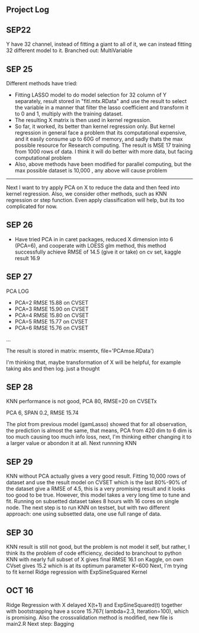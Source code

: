 ## Project Log
## SEP22
Y have 32 channel, instead of fitting a giant to all of it, we can instead fitting 32 different model to it.
Branched out: MultiVariable

## SEP 25
Different methods have tried:

  * Fitting LASSO model to do model selection for 32 column of Y separately, result stored in "fitl.mtx.RData" and use the result to select the variable in a manner that filter the lasso coefficient and transform it to 0 and 1, multiply with the training dataset.
  * The resulting X matrix is then used in kernel regression.
  * So far, it worked, its better than kernel regression only. But kernel regression in general face a problem that its computational expensive, and it easily consume up to 60G of memory, and sadly thats the max possible resource for Research computing. The result is MSE 17 training from 1000 rows of data. I think it will do better with more data, but facing computational problem
  * Also, above methods have been modified for parallel computing, but the max possible dataset is 10,000 , any above will cause problem

---
Next I want to try apply PCA on X to reduce the data and then feed into kernel regression. Also, we consider other methods, such as KNN regression or step function. Even apply classification will help, but its too complicated for now.

## SEP 26

  * Have tried PCA in in caret packages, reduced X dimension into 6 (PCA=6), and cooperate with LOESS glm method, this method successfully achieve RMSE of 14.5 (give it or take) on cv set, kaggle result 16.9

## SEP 27

PCA LOG

  * PCA=2  RMSE 15.88 on CVSET
  * PCA=3  RMSE 15.90 on CVSET 
  * PCA=4  RMSE 15.80 on CVSET
  * PCA=5  RMSE 15.77 on CVSET 
  * PCA=6  RMSE 15.76 on CVSET


   ... 

The result is stored in matrix: msemtx, file='PCAmse.RData')


I'm thinking that, maybe transformation of X will be helpful, for example taking abs and then log. just a thought

## SEP 28
KNN performance is not good, PCA 80, RMSE=20 on CVSETx

PCA 6, SPAN 0.2, RMSE 15.74

The plot from previous model (gamLasso) showed that for all observation, the prediction is almost the same, that means, PCA from 420 dim to 6 dim is too much causing too much info loss, next, I'm thinking either changing it to a larger value or abondon it at all.
Next runnning KNN

## SEP 29

KNN without PCA actually gives a very good result. Fitting 10,000 rows of dataset and use the result model on CVSET which is the last 80%-90% of the dataset give a RMSE of 4.5, this is a very promising result and it looks too good to be true. However, this model takes a very long time to tune and fit. Running on subsetted dataset takes 8 hours with 16 cores on single node. The next step is to run KNN on testset, but with two different approach: one using subsetted data, one use full range of data.

## SEP 30

KNN result is still not good, but the problem is not model it self, but rather, I think its the problem of code efficiency, decided to branchout to python
KNN with nearly full subset of X gives final RMSE 16.1 on Kaggle, on own CVset gives 15.2 which is at its optimum parameter K=600
Next, I'm trying to fit kernel Ridge regression with ExpSineSquared Kernel

## OCT 16
Ridge Regression with X delayed X(t+1) and ExpSineSquared(t) together with bootstrapping have a score 15.767( lambda=2.3, Iteration=100), which is promising. Also the crossvalidation method is modified, new file is main2.R
Next step: Bagging
